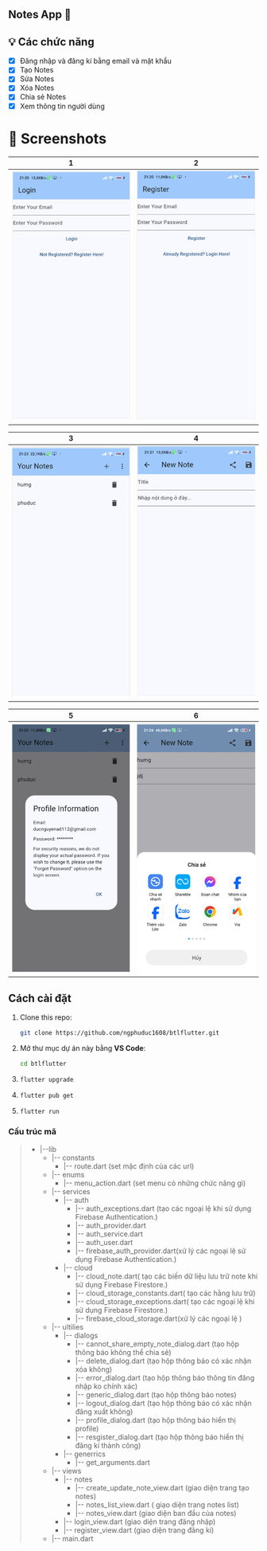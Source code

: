## Notes App 🐳

## 💡 Các chức năng

- [x] Đăng nhập và đăng kí bằng email và mật khẩu
- [x] Tạo Notes
- [x] Sửa Notes
- [x] Xóa Notes
- [x] Chia sẻ Notes
- [x] Xem thông tin người dùng

# 📸 Screenshots

| 1 | 2|
|------|-------|
|<img src="./screenshots/login.png" width="300">|<img src="screenshots/register.png" width="300">|

| 3 | 4|
|------|-------|
|<img src="screenshots/view_notes.png" width="300">|<img src="screenshots/create_notes.png" width="300">|


| 5 | 6|
|------|-------|
|<img src="screenshots/profile.png" width="300">|<img src="screenshots/share_notes.png" width="300">|

## Cách cài đặt

1. Clone this repo:
   ```bash
   git clone https://github.com/ngphuduc1608/btlflutter.git
   ```

2. Mở thư mục dự án này bằng **VS Code**:
   ```bash
   cd btlflutter
   ```

3.
   ```bash
   flutter upgrade
   ```

4.
   ```bash
   flutter pub get
   ```

5.
   ```bash
   flutter run
   ```

### Cấu trúc mã
>- |--lib
>    - |-- constants 
>      - |-- route.dart (set mặc định của các url)
>    - |-- enums 
>      - |-- menu_action.dart (set menu có những chức năng gì)
>    - |-- services 
>      - |-- auth
>        - |-- auth_exceptions.dart (tạo các ngoại lệ khi sử dụng Firebase Authentication.)
>        - |-- auth_provider.dart 
>        - |-- auth_service.dart
>        - |-- auth_user.dart
>        - |-- firebase_auth_provider.dart(xử lý các ngoại lệ sử dụng Firebase Authentication.)
>      - |-- cloud
>        - |-- cloud_note.dart( tạo các biến dữ liệu lưu trữ note khi sử dụng Firebase Firestore.)
>        - |-- cloud_storage_constants.dart( tạo các hằng lưu trữ)
>        - |-- cloud_storage_exceptions.dart( tạo các ngoại lệ khi sử dụng Firebase Firestore.)
>        - |-- firebase_cloud_storage.dart(xử lý các ngoại lệ )
>    - |-- ultilies
>      - |-- dialogs
>        - |-- cannot_share_empty_note_dialog.dart  (tạo hộp thông báo không thể chia sẻ)
>        - |-- delete_dialog.dart  (tạo hộp thông báo có xác nhận xóa không)
>        - |-- error_dialog.dart  (tạo hộp thông báo thông tin đăng nhập ko chính xác)
>        - |-- generic_dialog.dart  (tạo hộp thông báo notes)
>        - |-- logout_dialog.dart  (tạo hộp thông báo có xác nhận đăng xuất không)
>        - |-- profile_dialog.dart  (tạo hộp thông báo hiển thị profile)
>        - |-- resgister_dialog.dart  (tạo hộp thông báo hiển thị đăng kí thành công)
>      - |-- generrics
>        - |-- get_arguments.dart  
>    - |-- views
>      - |-- notes
>        - |-- create_update_note_view.dart  (giao diện trang tạo notes)
>        - |-- notes_list_view.dart ( giạo diện trang notes list)
>        - |-- notes_view.dart (giao diện ban đầu của notes)  
>      - |-- login_view.dart  (giao diện trang đăng nhập)
>      - |-- register_view.dart  (giao diện trang đăng kí)
>    - |-- main.dart




